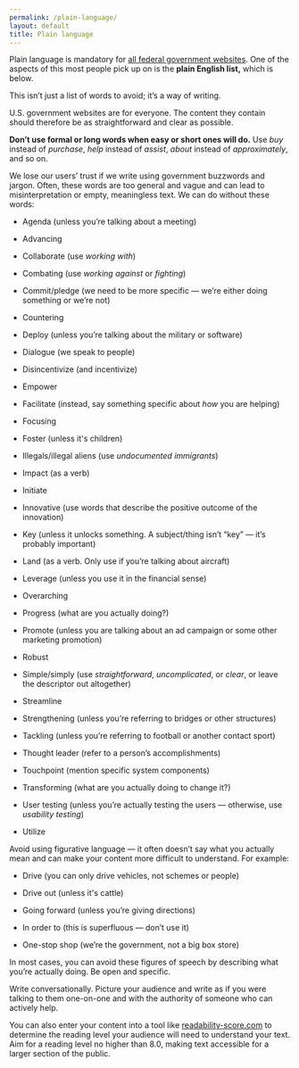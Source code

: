 ```yaml
---
permalink: /plain-language/
layout: default
title: Plain language
---
```

Plain language is mandatory for [all federal government
websites](http://www.plainlanguage.gov/). One of the aspects of
this most people pick up on is the **plain English list,** which is
below.

This isn’t just a list of words to avoid; it’s a way of writing.

U.S. government websites are for everyone. The content they contain
should therefore be as straightforward and clear as possible. 

**Don’t use formal or long words when easy or short ones will do.** Use
_buy_ instead of _purchase_, _help_ instead of _assist_, _about_ instead
of _approximately_, and so on.

We lose our users’ trust if we write using government buzzwords and
jargon. Often, these words are too general and vague and can lead to
misinterpretation or empty, meaningless text. We can do without these
words:

-   Agenda (unless you’re talking about a meeting)

-   Advancing

-   Collaborate (use *working with*)

-   Combating (use *working against* or *fighting*)

-   Commit/pledge (we need to be more specific — we’re either doing something or we’re not)

-   Countering

-   Deploy (unless you’re talking about the military or software)

-   Dialogue (we speak to people)

-   Disincentivize (and incentivize)

-   Empower

-   Facilitate (instead, say something specific about *how* you are helping)

-   Focusing

-   Foster (unless it's children)

-   Illegals/illegal aliens (use *undocumented immigrants*)

-   Impact (as a verb)

-   Initiate

-   Innovative (use words that describe the positive outcome of the innovation)

-   Key (unless it unlocks something. A subject/thing isn’t “key” — it’s probably important)

-   Land (as a verb. Only use if you’re talking about aircraft)

-   Leverage (unless you use it in the financial sense)

-   Overarching

-   Progress (what are you actually doing?)

-   Promote (unless you are talking about an ad campaign or some other marketing promotion)

-   Robust

-   Simple/simply (use *straightforward*, *uncomplicated*, or *clear*, or leave the descriptor out altogether)

-   Streamline

-   Strengthening (unless you’re referring to bridges or other structures)

-   Tackling (unless you’re referring to football or another contact sport)

-   Thought leader (refer to a person’s accomplishments)

-   Touchpoint (mention specific system components)

-   Transforming (what are you actually doing to change it?)

-   User testing (unless you’re actually testing the users — otherwise, use *usability testing*)

-   Utilize

Avoid using figurative language — it often doesn’t say what you actually
mean and can make your content more difficult to understand. For
example:

-   Drive (you can only drive vehicles, not schemes or people)

-   Drive out (unless it's cattle)

-   Going forward (unless you’re giving directions)

-   In order to (this is superfluous — don’t use it)

-   One-stop shop (we’re the government, not a big box store)

In most cases, you can avoid these figures of speech by describing what
you’re actually doing. Be open and specific.

Write conversationally. Picture your audience and write as if you were
talking to them one-on-one and with the authority of someone who can
actively help.

You can also enter your content into a tool like [readability-score.com](https://readability-score.com/) to determine the reading level your audience will need to understand your text.  Aim for a reading level no higher than 8.0, making text accessible for a larger section of the public.